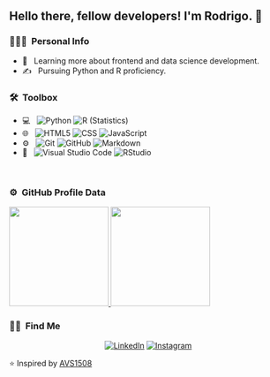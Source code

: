 <h2> Hello there, fellow developers! I'm Rodrigo. 👋 </h2>

<h3> 👨🏻‍💻 &nbsp;Personal Info </h3>

- 🌱 &nbsp; Learning more about frontend and data science development.
- ✍️ &nbsp; Pursuing Python and R proficiency.

<h3> 🛠 &nbsp;Toolbox </h3>

- 💻 &nbsp;
  ![Python](https://img.shields.io/badge/-Python-333333?style=flat&logo=python)
  ![R (Statistics)](https://img.shields.io/badge/-R-333333?style=flat&logo=R&logoColor=276DC3)
- 🌐 &nbsp;
  ![HTML5](https://img.shields.io/badge/-HTML5-333333?style=flat&logo=HTML5)
  ![CSS](https://img.shields.io/badge/-CSS-333333?style=flat&logo=CSS3&logoColor=1572B6)
  ![JavaScript](https://img.shields.io/badge/-JavaScript-333333?style=flat&logo=javascript)
- ⚙️ &nbsp;
  ![Git](https://img.shields.io/badge/-Git-333333?style=flat&logo=git)
  ![GitHub](https://img.shields.io/badge/-GitHub-333333?style=flat&logo=github)
  ![Markdown](https://img.shields.io/badge/-Markdown-333333?style=flat&logo=markdown)
- 🔧 &nbsp;
  ![Visual Studio Code](https://img.shields.io/badge/-Visual%20Studio%20Code-333333?style=flat&logo=visual-studio-code&logoColor=007ACC)
  ![RStudio](https://img.shields.io/badge/-RStudio-333333?style=flat&logo=rstudio)

<br/>

<h3> ⚙️ &nbsp;GitHub Profile Data </h3>

<a href="https://github.com/RSestrem">
  <img height="180em" src="https://github-readme-stats.vercel.app/api?username=RSestrem&theme=buefy&show_icons=true" />
  <img height="180em" src="https://github-readme-stats.vercel.app/api/top-langs/?username=RSestrem&theme=buefy&layout=compact" />
</a>

<br/>

<h3> 🤝🏻 &nbsp;Find Me </h3>

<p align="center">
<a href="https://www.linkedin.com/in/rodrigo-sestrem/"><img alt="LinkedIn" src="https://img.shields.io/badge/LinkedIn-Rodrigo%20Sestrem-blue?style=flat-square&logo=linkedin"></a>
<a href="https://www.instagram.com/sestremrs/"><img alt="Instagram" src="https://img.shields.io/badge/Instagram-sestremrs-blue?style=flat-square&logo=instagram"></a>
</p>

⭐️ Inspired by [AVS1508](https://github.com/AVS1508)
